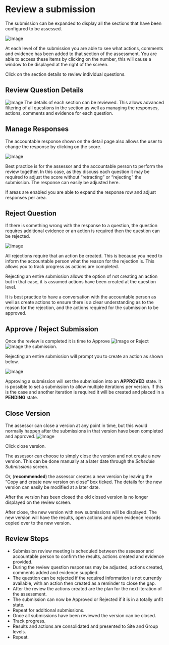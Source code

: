 # Review a submission
The submission can be expanded to display all the sections that have been configured to be assessed.

![Image](/assets/screenshots/jobs/reviewSubmissionAssessor.png)

At each level of the submission you are able to see what actions, comments and evidence has been added to that section of the assessment. You are able to access these items by clicking on the number, this will cause a window to be displayed at the right of the screen.

Click on the section details to review individual questions.

## Review Question Details
![Image](/assets/screenshots/jobs/reviewDetails.png)
The details of each section can be reviewed. This allows advanced filtering of all questions in the section as well as managing the responses, actions, comments and evidence for each question.

## Manage Responses
The accountable response shown on the detail page also allows the user to change the response by clicking on the score.

![Image](/assets/screenshots/jobs/manageResponses.png)

Best practice is for the assessor and the accountable person to perform the review together. In this case, as they discuss each question it may be required to adjust the score without “retracting” or “rejecting” the submission. The response can easily be adjusted here.

If areas are enabled you are able to expand the response row and adjust responses per area.

## Reject Question
If there is something wrong with the response to a question, the question requires additional evidence or an action is required then the question can be rejected.

![Image](/assets/screenshots/jobs/rejectQuestion.png)

All rejections require that an action be created. This is because you need to inform the accountable person what the reason for the rejection is. This allows you to track progress as actions are completed.

Rejecting an entire submission allows the option of not creating an action but in that case, it is assumed actions have been created at the question level. 

It is best practice to have a conversation with the accountable person as well as create actions to ensure there is a clear understanding as to the reason for the rejection, and the actions required for the submission to be approved.

## Approve / Reject Submission
Once the review is completed it is time to Approve ![Image](/assets/screenshots/jobs/approve.png) or Reject ![Image](/assets/screenshots/jobs/reject.png) the submission.

Rejecting an entire submission will prompt you to create an action as shown below.

![Image](/assets/screenshots/jobs/rejectSubmission.png)

Approving a submission will set the submission into an **APPROVED** state. It is possible to set a submission to allow multiple iterations per version. If this is the case and another iteration is required it will be created and placed in a **PENDING** state.

## Close Version
The assessor can close a version at any point in time, but this would normally happen after the submissions in that version have been completed and approved.
![Image](/assets/screenshots/jobs/closeVersion.png)

Click close version.

The assessor can choose to simply close the version and not create a new version. This can be done manually at a later date through the _Schedule Submissions_ screen.

Or, (**recommended**) the assessor creates a new version by leaving the “Copy and create new version on close” box ticked. The details for the new version can easily be modified at a later date.

After the version has been closed the old closed version is no longer displayed on the review screen.

After close, the new version with new submissions will be displayed. The new version will have the results, open actions and open evidence records copied over to the new version.

## Review Steps
- Submission review meeting is scheduled between the assessor and accountable person to confirm the results, actions created and evidence provided.
- During the review question responses may be adjusted, actions created, comments added and evidence supplied.
- The question can be rejected if the required information is not currently available, with an action then created as a reminder to close the gap.
- After the review the actions created are the plan for the next iteration of the assessment.
- The submission can now be Approved or Rejected if it is in a totally unfit state.
- Repeat for additional submissions.
- Once all submissions have been reviewed the version can be closed.
- Track progress.
- Results and actions are consolidated and presented to Site and Group levels.
- Repeat.